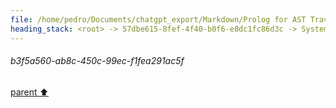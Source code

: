 ```yaml
---
file: /home/pedro/Documents/chatgpt_export/Markdown/Prolog for AST Traversal.md
heading_stack: <root> -> 57dbe615-8fef-4f40-b0f6-e8dc1fc86d3c -> System -> b3f5a560-ab8c-450c-99ec-f1fea291ac5f
---
```

###### b3f5a560-ab8c-450c-99ec-f1fea291ac5f
[parent ⬆️](#57dbe615-8fef-4f40-b0f6-e8dc1fc86d3c)
